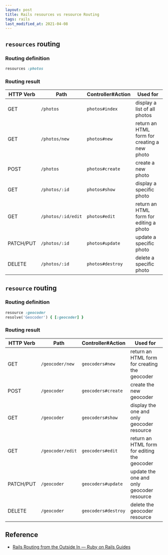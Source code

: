 ```yaml
---
layout: post
title: Rails resources vs resource Routing
tags: rails
last_modified_at: 2021-04-08
---
```


## `resources` routing

### Routing definition

```rb
resources :photos
```

### Routing result

| HTTP Verb | Path             | Controller#Action | Used for                                     |
| --------- | ---------------- | ----------------- | -------------------------------------------- |
| GET       | `/photos`          | `photos#index`      | display a list of all photos                 |
| GET       | `/photos/new`      | `photos#new`        | return an HTML form for creating a new photo |
| POST      | `/photos`          | `photos#create`     | create a new photo                           |
| GET       | `/photos/:id`      | `photos#show`       | display a specific photo                     |
| GET       | `/photos/:id/edit` | `photos#edit`       | return an HTML form for editing a photo      |
| PATCH/PUT | `/photos/:id`      | `photos#update`     | update a specific photo                      |
| DELETE    | `/photos/:id`      | `photos#destroy`    | delete a specific photo                      |

## `resource` routing

### Routing definition

```rb
resource :geocoder
resolve('Geocoder') { [:geocoder] }
```

### Routing result

| HTTP Verb | Path           | Controller#Action | Used for                                      |
| --------- | -------------- | ----------------- | --------------------------------------------- |
| GET       | `/geocoder/new`  | `geocoders#new`     | return an HTML form for creating the geocoder |
| POST      | `/geocoder`      | `geocoders#create`  | create the new geocoder                       |
| GET       | `/geocoder`      | `geocoders#show`    | display the one and only geocoder resource    |
| GET       | `/geocoder/edit` | `geocoders#edit`    | return an HTML form for editing the geocoder  |
| PATCH/PUT | `/geocoder`      | `geocoders#update`  | update the one and only geocoder resource     |
| DELETE    | `/geocoder`      | `geocoders#destroy` | delete the geocoder resource                  |

## Reference

- [Rails Routing from the Outside In — Ruby on Rails Guides](https://guides.rubyonrails.org/routing.html)
